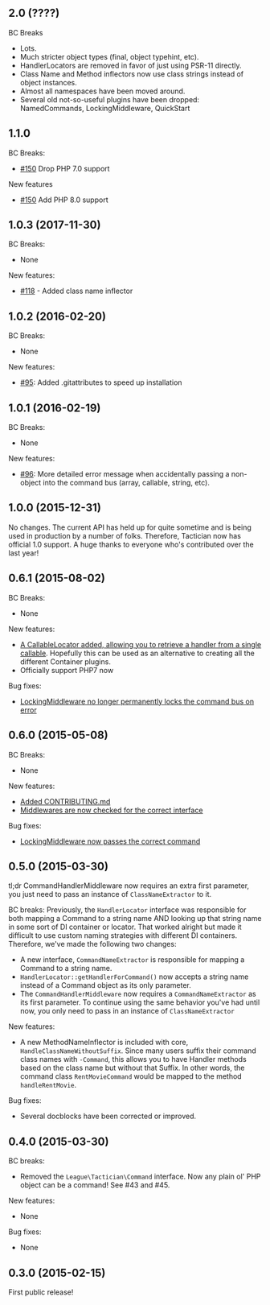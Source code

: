 ## 2.0 (????)
BC Breaks
- Lots.
- Much stricter object types (final, object typehint, etc).
- HandlerLocators are removed in favor of just using PSR-11 directly.
- Class Name and Method inflectors now use class strings instead of object instances.
- Almost all namespaces have been moved around.
- Several old not-so-useful plugins have been dropped: NamedCommands, LockingMiddleware, QuickStart

## 1.1.0
BC Breaks:
- [#150](https://github.com/thephpleague/tactician/pull/150) Drop PHP 7.0 support

New features
- [#150](https://github.com/thephpleague/tactician/pull/150) Add PHP 8.0 support

## 1.0.3 (2017-11-30)
BC Breaks:
- None

New features:
- [#118](https://github.com/thephpleague/tactician/pull/118) - Added class name inflector

## 1.0.2 (2016-02-20)

BC Breaks:
- None

New features:
- [#95](https://github.com/thephpleague/tactician/pull/95): Added .gitattributes to speed up installation

## 1.0.1 (2016-02-19)

BC Breaks:
- None

New features:
- [#96](https://github.com/thephpleague/tactician/pull/96/files): More detailed error message when accidentally passing a non-object into the command bus (array, callable, string, etc).

## 1.0.0 (2015-12-31)

No changes. The current API has held up for quite sometime and is being used in production by a number of folks. Therefore, Tactician now has official 1.0 support. A huge thanks to everyone who's contributed over the last year!

## 0.6.1 (2015-08-02)

BC Breaks:
- None

New features:
- [A CallableLocator added, allowing you to retrieve a handler from a single callable](). Hopefully this can be used as an alternative to creating all the different Container plugins.
- Officially support PHP7 now

Bug fixes:
- [LockingMiddleware no longer permanently locks the command bus on error](https://github.com/thephpleague/tactician/issues/75)

## 0.6.0 (2015-05-08)

BC Breaks:
- None

New features:

- [Added CONTRIBUTING.md](https://github.com/thephpleague/tactician/pull/57)
- [Middlewares are now checked for the correct interface](https://github.com/thephpleague/tactician/pull/56) 

Bug fixes:

- [LockingMiddleware now passes the correct command](https://github.com/thephpleague/tactician/pull/62)

## 0.5.0 (2015-03-30)

tl;dr CommandHandlerMiddleware now requires an extra first parameter, you just need to pass an instance of `ClassNameExtractor` to it.  

BC breaks:
Previously, the `HandlerLocator` interface was responsible for both mapping a Command to a string name AND looking up that string name in some sort of DI container or locator. That worked alright but made it difficult to use custom naming strategies with different DI containers. Therefore, we've made the following two changes:

- A new interface, `CommandNameExtractor` is responsible for mapping a Command to a string name.
- `HandlerLocator::getHandlerForCommand()` now accepts a string name instead of a Command object as its only parameter.
- The `CommandHandlerMiddleware` now requires a `CommandNameExtractor` as its first parameter. To continue using the same behavior you've had until now, you only need to pass in an instance of `ClassNameExtractor`

New features:

- A new MethodNameInflector is included with core, `HandleClassNameWithoutSuffix`. Since many users suffix their command class names with `-Command`, this allows you to have Handler methods based on the class name but without that Suffix. In other words, the command class `RentMovieCommand` would be mapped to the method `handleRentMovie`. 

Bug fixes:

 - Several docblocks have been corrected or improved.

## 0.4.0 (2015-03-30)
BC breaks:

- Removed the `League\Tactician\Command` interface. Now any plain ol' PHP object can be a command! See #43 and #45.

New features:

- None

Bug fixes:

- None

## 0.3.0 (2015-02-15)
First public release!
